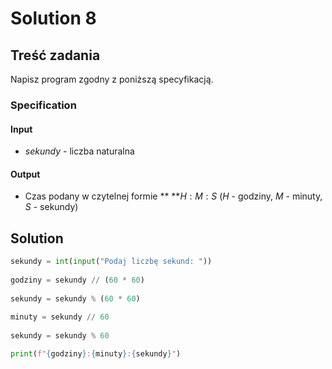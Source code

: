 # Solution 8

## Treść zadania

Napisz program zgodny z poniższą specyfikacją.

### Specification

#### Input

* $sekundy$ - liczba naturalna

#### Output

* Czas podany w czytelnej formie ** **$H:M:S$ ($H$ - godziny, $M$ - minuty, $S$ - sekundy)

## Solution

```python
sekundy = int(input("Podaj liczbę sekund: "))
    
godziny = sekundy // (60 * 60)
    
sekundy = sekundy % (60 * 60)
    
minuty = sekundy // 60
    
sekundy = sekundy % 60

print(f"{godziny}:{minuty}:{sekundy}")
```
